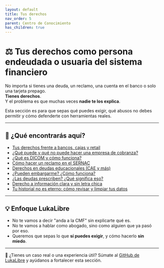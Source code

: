 ```yaml
---
layout: default
title: Tus derechos
nav_order: 5
parent: Centro de Conocimiento
has_children: true
---
```


# ⚖️ Tus derechos como persona endeudada o usuaria del sistema financiero

No importa si tienes una deuda, un reclamo, una cuenta en el banco o solo una tarjeta prepago.  
**Tienes derechos**.  
Y el problema es que muchas veces **nadie te los explica**.

Esta sección es para que sepas qué puedes exigir, qué abusos no debes permitir y cómo defenderte con herramientas reales.

---

## 📌 ¿Qué encontrarás aquí?

- [Tus derechos frente a bancos, cajas y retail](tus-derechos-financieros.md)
- [¿Qué puede y qué no puede hacer una empresa de cobranza?](cobranza-abusiva.md)
- [¿Qué es DICOM y cómo funciona?](que-es-dicom.md)
- [Cómo hacer un reclamo en el SERNAC](reclamos-sernac.md)
- [Derechos en deudas educacionales (CAE y más)](derechos-deuda-educacional.md)
- [¿Pueden embargarme? ¿Cómo funciona?](embargos.md)
- [¿Las deudas prescriben? ¿Qué significa eso?](prescripcion-deuda.md)
- [Derecho a información clara y sin letra chica](informacion-transparente.md)
- [Tu historial no es eterno: cómo revisar y limpiar tus datos](limpiar-historial.md)

---

## 💡 Enfoque LukaLibre

- No te vamos a decir "anda a la CMF" sin explicarte qué es.
- No te vamos a hablar como abogado, sino como alguien que ya pasó por eso.
- Queremos que sepas lo que **sí puedes exigir**, y cómo hacerlo **sin miedo**.

---

📌 ¿Tienes un caso real o una experiencia útil? Súmate al [GitHub de LukaLibre](https://github.com/raestrada/lukalibre) y ayúdanos a fortalecer esta sección.
